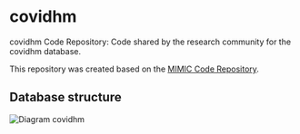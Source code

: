 # covidhm

covidhm Code Repository: Code shared by the research community for the covidhm database.

This repository was created based on the [MIMIC Code Repository](https://github.com/MIT-LCP/mimic-code).

## Database structure

![Diagram covidhm](https://github.com/theonesp/covidhm-code/blob/master/img/covidhm_diagram.jpg)
